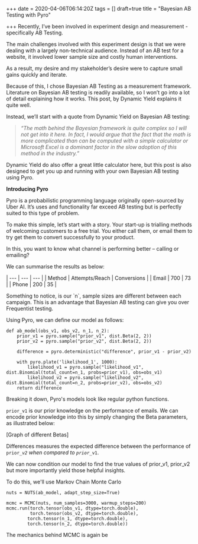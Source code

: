 +++
date = 2020-04-06T06:14:20Z
tags = []
draft=true
title = "Bayesian AB Testing with Pyro"

+++
Recently, I’ve been involved in experiment design and measurement - specifically AB Testing.

The main challenges involved with this experiment design is that we were dealing with a largely non-technical audience. Instead of an AB test for a website, it involved lower sample size and costly human interventions.

As a result, my desire and my stakeholder’s desire were to capture small gains quickly and iterate.

Because of this, I chose Bayesian AB Testing as a measurement framework. Literature on Bayesian AB testing is readily available, so I won’t go into a lot of detail explaining how it works. This post, by Dynamic Yield explains it quite well.

Instead, we’ll start with a quote from Dynamic Yield on Bayesian AB testing:

> _“The math behind the Bayesian framework is quite complex so I will not get into it here. In fact, I would argue that the fact that the math is more complicated than can be computed with a simple calculator or Microsoft Excel is a dominant factor in the slow adoption of this method in the industry.”_

Dynamic Yield do also offer a great little calculator here, but this post is also designed to get you up and running with your own Bayesian AB testing using Pyro.

**Introducing Pyro**

Pyro is a probabilistic programming language originally open-sourced by Uber AI. It’s uses and functionality far exceed AB testing but is perfectly suited to this type of problem.

To make this simple, let’s start with a story. Your start-up is trialling methods of welcoming customers to a free trial. You either call them, or email them to try get them to convert successfully to your product.

In this, you want to know what channel is performing better – calling or emailing?

We can summarise the results as below:

| --- | --- | --- |
| Method | Attempts/Reach | Conversions |
| Email | 700 | 73 |
| Phone | 200 | 35 |

Something to notice, is our \`n\`, sample sizes are different between each campaign. This is an advantage that Bayesian AB testing can give you over Frequentist testing.

Using Pyro, we can define our model as follows:

    def ab_model(obs_v1, obs_v2, n_1, n_2):
        prior_v1 = pyro.sample("prior_v1", dist.Beta(2, 2))
        prior_v2 = pyro.sample("prior_v2", dist.Beta(2, 2))
        
        difference = pyro.deterministic("difference", prior_v1 - prior_v2)
        
        with pyro.plate('likelihood_1', 1000):
            likelihood_v1 = pyro.sample("likelihood_v1", dist.Binomial(total_count=n_1, probs=prior_v1), obs=obs_v1)
            likelihood_v2 = pyro.sample("likelihood_v2", dist.Binomial(total_count=n_2, probs=prior_v2), obs=obs_v2)
        return difference

Breaking it down, Pyro's models look like regular python functions.

`prior_v1` is our prior knowledge on the performance of emails. We can encode prior knowledge into this by simply changing the Beta parameters, as illustrated below:

\[Graph of different Betas\]

Differences measures the expected difference between the performance of `prior_`_`v2` when compared to `prior`_`_v1`.

We can now condition our model to find the true values of prior_v1, prior_v2 but more importantly yield those helpful insights.

To do this, we'll use Markov Chain Monte Carlo

    nuts = NUTS(ab_model, adapt_step_size=True)
    
    mcmc = MCMC(nuts, num_samples=3000, warmup_steps=200)
    mcmc.run(torch.tensor(obs_v1, dtype=torch.double),
             torch.tensor(obs_v2, dtype=torch.double),
            torch.tensor(n_1, dtype=torch.double),
            torch.tensor(n_2, dtype=torch.double))

The mechanics behind MCMC is again be 